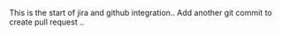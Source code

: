 This is the start of jira and github integration..
Add another git commit to create pull request ..
